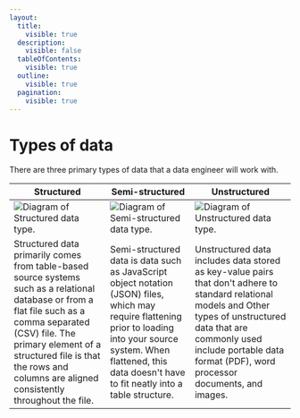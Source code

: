 ```yaml
---
layout:
  title:
    visible: true
  description:
    visible: false
  tableOfContents:
    visible: true
  outline:
    visible: true
  pagination:
    visible: true
---
```


# Types of data

There are three primary types of data that a data engineer will work with.

| Structured                                                                                                                                                                                                                                                                  | Semi-structured                                                                                                                                                                                                                   | Unstructured                                                                                                                                                                                                                                    |
| --------------------------------------------------------------------------------------------------------------------------------------------------------------------------------------------------------------------------------------------------------------------------- | --------------------------------------------------------------------------------------------------------------------------------------------------------------------------------------------------------------------------------- | ----------------------------------------------------------------------------------------------------------------------------------------------------------------------------------------------------------------------------------------------- |
| ![Diagram of Structured data type.](https://learn.microsoft.com/en-us/training/wwl-data-ai/introduction-to-data-engineering-azure/media/2-structured-data.png)                                                                                                              | ![Diagram of Semi-structured data type.](https://learn.microsoft.com/en-us/training/wwl-data-ai/introduction-to-data-engineering-azure/media/2-semi-structured-data.png)                                                          | ![Diagram of Unstructured data type.](https://learn.microsoft.com/en-us/training/wwl-data-ai/introduction-to-data-engineering-azure/media/2-unstructured-data.png)                                                                              |
| Structured data primarily comes from table-based source systems such as a relational database or from a flat file such as a comma separated (CSV) file. The primary element of a structured file is that the rows and columns are aligned consistently throughout the file. | Semi-structured data is data such as JavaScript object notation (JSON) files, which may require flattening prior to loading into your source system. When flattened, this data doesn't have to fit neatly into a table structure. | Unstructured data includes data stored as key-value pairs that don't adhere to standard relational models and Other types of unstructured data that are commonly used include portable data format (PDF), word processor documents, and images. |
